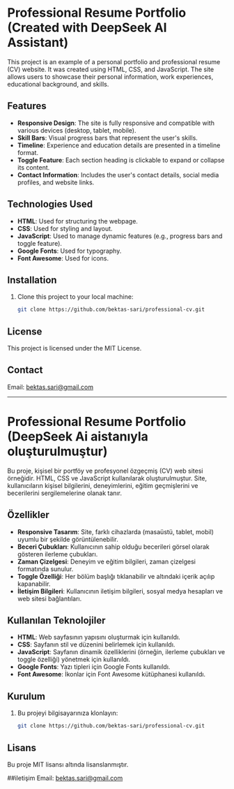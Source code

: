 # Professional Resume Portfolio (Created with DeepSeek AI Assistant)

This project is an example of a personal portfolio and professional resume (CV) website. 
It was created using HTML, CSS, and JavaScript. The site allows users to showcase their personal information, work experiences, educational background, and skills.

## Features

- **Responsive Design**: The site is fully responsive and compatible with various devices (desktop, tablet, mobile).
- **Skill Bars**: Visual progress bars that represent the user's skills.
- **Timeline**: Experience and education details are presented in a timeline format.
- **Toggle Feature**: Each section heading is clickable to expand or collapse its content.
- **Contact Information**: Includes the user's contact details, social media profiles, and website links.

## Technologies Used

- **HTML**: Used for structuring the webpage.
- **CSS**: Used for styling and layout.
- **JavaScript**: Used to manage dynamic features (e.g., progress bars and toggle feature).
- **Google Fonts**: Used for typography.
- **Font Awesome**: Used for icons.

## Installation

1. Clone this project to your local machine:
   ```bash
   git clone https://github.com/bektas-sari/professional-cv.git
   ```

## License
This project is licensed under the MIT License.

## Contact
Email: bektas.sari@gmail.com


____

# Professional Resume Portfolio (DeepSeek Ai aistanıyla oluşturulmuştur)

Bu proje, kişisel bir portföy ve profesyonel özgeçmiş (CV) web sitesi örneğidir. HTML, CSS ve JavaScript kullanılarak oluşturulmuştur. 
Site, kullanıcıların kişisel bilgilerini, deneyimlerini, eğitim geçmişlerini ve becerilerini sergilemelerine olanak tanır.

## Özellikler

- **Responsive Tasarım**: Site, farklı cihazlarda (masaüstü, tablet, mobil) uyumlu bir şekilde görüntülenebilir.
- **Beceri Çubukları**: Kullanıcının sahip olduğu becerileri görsel olarak gösteren ilerleme çubukları.
- **Zaman Çizelgesi**: Deneyim ve eğitim bilgileri, zaman çizelgesi formatında sunulur.
- **Toggle Özelliği**: Her bölüm başlığı tıklanabilir ve altındaki içerik açılıp kapanabilir.
- **İletişim Bilgileri**: Kullanıcının iletişim bilgileri, sosyal medya hesapları ve web sitesi bağlantıları.

## Kullanılan Teknolojiler

- **HTML**: Web sayfasının yapısını oluşturmak için kullanıldı.
- **CSS**: Sayfanın stil ve düzenini belirlemek için kullanıldı.
- **JavaScript**: Sayfanın dinamik özelliklerini (örneğin, ilerleme çubukları ve toggle özelliği) yönetmek için kullanıldı.
- **Google Fonts**: Yazı tipleri için Google Fonts kullanıldı.
- **Font Awesome**: İkonlar için Font Awesome kütüphanesi kullanıldı.

## Kurulum

1. Bu projeyi bilgisayarınıza klonlayın:
   ```bash
   git clone https://github.com/bektas-sari/professional-cv.git

## Lisans
Bu proje MIT lisansı altında lisanslanmıştır. 

##iletişim
Email: bektas.sari@gmail.com
